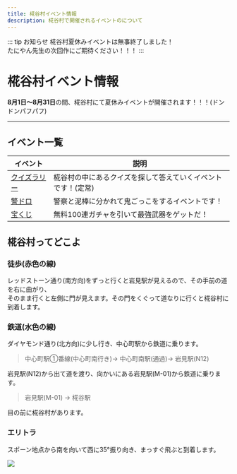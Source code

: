 ```yaml
---
title: 椛谷村イベント情報
description: 椛谷村で開催されるイベントのについて
---
```


::: tip お知らせ
椛谷村夏休みイベントは無事終了しました！  
たにやん先生の次回作にご期待ください！！！
:::

# 椛谷村イベント情報
**8月1日～8月31日**の間、椛谷村にて夏休みイベントが開催されます！！！(ドンドンパフパフ)

---
## イベント一覧
| イベント | 説明 |
| --- | --- |
| [クイズラリー](quiz-rally) | 椛谷村の中にあるクイズを探して答えていくイベントです！(定常) |
| [警ドロ](keidoro) | 警察と泥棒に分かれて鬼ごっこをするイベントです！ |
| [宝くじ](takarakuzi) | 無料100連ガチャを引いて最強武器をゲットだ！ |

## 椛谷村ってどこよ

### 徒歩(赤色の線)
レッドストーン通り(南方向)をずっと行くと岩見駅が見えるので、その手前の道を右に曲がり、  
そのまま行くと左側に門が見えます。その門をくぐって道なりに行くと椛谷村に到着します。

### 鉄道(水色の線)
ダイヤモンド通り(北方向)に少し行き、中心町駅から鉄道に乗ります。  
> 中心町駅①番線(中心町南行き)→ 中心町南駅(通過)→ 岩見駅(N12)  

岩見駅(N12)から出て道を渡り、向かいにある岩見駅(M-01)から鉄道に乗ります。  
> 岩見駅(M-01) → 椛谷駅

目の前に椛谷村があります。

### エリトラ
スポーン地点から南を向いて西に35°振り向き、まっすぐ飛ぶと到着します。  

![](https://i.imgur.com/0u31zT5.png)